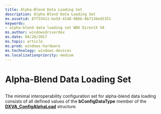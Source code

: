 ```yaml
---
title: Alpha-Blend Data Loading Set
description: Alpha-Blend Data Loading Set
ms.assetid: 87f33411-be5d-4148-986b-8b7136ed5351
keywords:
- alpha-blend data loading set WDK DirectX VA
ms.author: windowsdriverdev
ms.date: 04/20/2017
ms.topic: article
ms.prod: windows-hardware
ms.technology: windows-devices
ms.localizationpriority: medium
---
```


# Alpha-Blend Data Loading Set


## <span id="ddk_alpha_blend_data_loading_set_gg"></span><span id="DDK_ALPHA_BLEND_DATA_LOADING_SET_GG"></span>


The minimal interoperability configuration set for alpha-blend data loading consists of all defined values of the **bConfigDataType** member of the [**DXVA\_ConfigAlphaLoad**](https://msdn.microsoft.com/library/windows/hardware/ff563129) structure.

 

 





